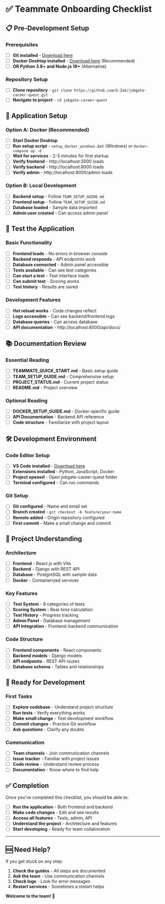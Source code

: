 # ✅ Teammate Onboarding Checklist

## 📋 Pre-Development Setup

### Prerequisites
- [ ] **Git installed** - [Download here](https://git-scm.com/downloads)
- [ ] **Docker Desktop installed** - [Download here](https://www.docker.com/products/docker-desktop/) (Recommended)
- [ ] **OR Python 3.8+ and Node.js 18+** (Alternative)

### Repository Setup
- [ ] **Clone repository** - `git clone https://github.com/G-Zak/jobgate-career-quest.git`
- [ ] **Navigate to project** - `cd jobgate-career-quest`

## 🚀 Application Setup

### Option A: Docker (Recommended)
- [ ] **Start Docker Desktop**
- [ ] **Run setup script** - `setup_docker_windows.bat` (Windows) or `docker-compose up -d`
- [ ] **Wait for services** - 2-3 minutes for first startup
- [ ] **Verify frontend** - http://localhost:3000 loads
- [ ] **Verify backend** - http://localhost:8000 loads
- [ ] **Verify admin** - http://localhost:8000/admin loads

### Option B: Local Development
- [ ] **Backend setup** - Follow `TEAM_SETUP_GUIDE.md`
- [ ] **Frontend setup** - Follow `TEAM_SETUP_GUIDE.md`
- [ ] **Database loaded** - Sample data imported
- [ ] **Admin user created** - Can access admin panel

## 🧪 Test the Application

### Basic Functionality
- [ ] **Frontend loads** - No errors in browser console
- [ ] **Backend responds** - API endpoints work
- [ ] **Database connected** - Admin panel accessible
- [ ] **Tests available** - Can see test categories
- [ ] **Can start a test** - Test interface loads
- [ ] **Can submit test** - Scoring works
- [ ] **Test history** - Results are saved

### Development Features
- [ ] **Hot reload works** - Code changes reflect
- [ ] **Logs accessible** - Can see backend/frontend logs
- [ ] **Database queries** - Can access database
- [ ] **API documentation** - http://localhost:8000/api/docs/

## 📚 Documentation Review

### Essential Reading
- [ ] **TEAMMATE_QUICK_START.md** - Basic setup guide
- [ ] **TEAM_SETUP_GUIDE.md** - Comprehensive setup
- [ ] **PROJECT_STATUS.md** - Current project status
- [ ] **README.md** - Project overview

### Optional Reading
- [ ] **DOCKER_SETUP_GUIDE.md** - Docker-specific guide
- [ ] **API Documentation** - Backend API reference
- [ ] **Code structure** - Familiarize with project layout

## 🛠️ Development Environment

### Code Editor Setup
- [ ] **VS Code installed** - [Download here](https://code.visualstudio.com/)
- [ ] **Extensions installed** - Python, JavaScript, Docker
- [ ] **Project opened** - Open jobgate-career-quest folder
- [ ] **Terminal configured** - Can run commands

### Git Setup
- [ ] **Git configured** - Name and email set
- [ ] **Branch created** - `git checkout -b feature/your-name`
- [ ] **Remote added** - Origin repository configured
- [ ] **First commit** - Make a small change and commit

## 🎯 Project Understanding

### Architecture
- [ ] **Frontend** - React.js with Vite
- [ ] **Backend** - Django with REST API
- [ ] **Database** - PostgreSQL with sample data
- [ ] **Docker** - Containerized services

### Key Features
- [ ] **Test System** - 8 categories of tests
- [ ] **Scoring System** - Real-time calculation
- [ ] **Test History** - Progress tracking
- [ ] **Admin Panel** - Database management
- [ ] **API Integration** - Frontend-backend communication

### Code Structure
- [ ] **Frontend components** - React components
- [ ] **Backend models** - Django models
- [ ] **API endpoints** - REST API routes
- [ ] **Database schema** - Tables and relationships

## 🚀 Ready for Development

### First Tasks
- [ ] **Explore codebase** - Understand project structure
- [ ] **Run tests** - Verify everything works
- [ ] **Make small change** - Test development workflow
- [ ] **Commit changes** - Practice Git workflow
- [ ] **Ask questions** - Clarify any doubts

### Communication
- [ ] **Team channels** - Join communication channels
- [ ] **Issue tracker** - Familiar with project issues
- [ ] **Code review** - Understand review process
- [ ] **Documentation** - Know where to find help

## ✅ Completion

Once you've completed this checklist, you should be able to:
- [ ] **Run the application** - Both frontend and backend
- [ ] **Make code changes** - Edit and see results
- [ ] **Access all features** - Tests, admin, API
- [ ] **Understand the project** - Architecture and features
- [ ] **Start developing** - Ready for team collaboration

---

## 🆘 Need Help?

If you get stuck on any step:
1. **Check the guides** - All steps are documented
2. **Ask the team** - Use communication channels
3. **Check logs** - Look for error messages
4. **Restart services** - Sometimes a restart helps

**Welcome to the team! 🎉**
